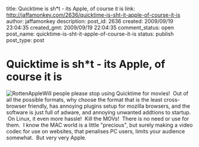 title: Quicktime is sh*t - its Apple, of course it is
link: http://jaffamonkey.com/2636/quicktime-is-sht-it-apple-of-course-it-is
author: jaffamonkey
description: 
post_id: 2636
created: 2009/09/19 23:04:35
created_gmt: 2009/09/19 22:04:35
comment_status: open
post_name: quicktime-is-sht-it-apple-of-course-it-is
status: publish
post_type: post

# Quicktime is sh*t - its Apple, of course it is

![RottenApple](http://blog.jaffamonkey.com/files/2009/09/RottenApple-150x137.jpg)Will people please stop using Quicktime for movies!  Out of all the possible formats, why choose the format that is the least cross-browser friendly, has annoying plugins setup for mozilla browsers, and the software is just full of adware, and annoying unwanted addtions to startup.  On Linux, it even more hassle!  Kill the MOVs!  There is no need or use for them.  I know the MAC world is a little "precious", but surely making a video codec for use on websites, that penalises PC users, limits your audience somewhat.  But very very Apple.